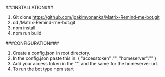 ###INSTALLATION###
1. Git clone https://github.com/joakimvonanka/Matrix-Remind-me-bot.git
2. cd /Matrix-Remind-me-bot.git
3. npm install
4. npm run build


###CONFIGURATION###
1. Create a config.json in root directory.
2. In the config.json paste this in:
{
    "accesstoken":"",
    "homeserver":""
}
3. Add your access token in the "", and the same for the homeserver url.
4. To run the bot type npm start